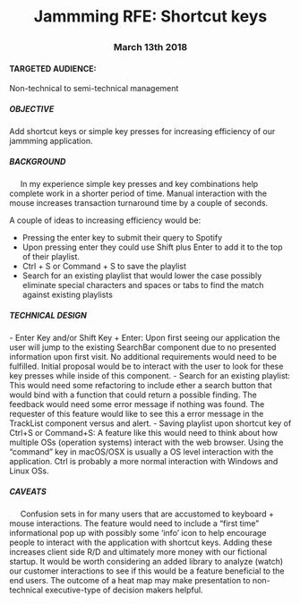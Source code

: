 <h1 align="center">Jammming RFE: Shortcut keys</p>
<h3 align="center">March 13th 2018</p>

<h4>TARGETED AUDIENCE:</h4> Non-technical to semi-technical management

<h5>OBJECTIVE</h5>
Add shortcut keys or simple key presses for increasing efficiency of our jammming application.

<h5>BACKGROUND</h5>
&nbsp;&nbsp;&nbsp;&nbsp; In my experience simple key presses and key combinations help complete work in a shorter period of time.  Manual interaction with the mouse increases transaction turnaround time by a couple of seconds.

A couple of ideas to increasing efficiency would be:
 - Pressing the enter key to submit their query to Spotify
 - Upon pressing enter they could use Shift plus Enter to add it to the top of their playlist.
 - Ctrl + S or Command + S to save the playlist
 - Search for an existing playlist that would lower the case possibly eliminate special characters and spaces or tabs to find the match against existing playlists

<h5>TECHNICAL DESIGN</h5>
 - Enter Key and/or Shift Key + Enter:  Upon first seeing our application the user will jump to the existing SearchBar component due to no presented information upon first visit.  No additional requirements would need to be fulfilled.  Initial proposal would be to interact with the user to look for these key presses while inside of this component.  
 - Search for an existing playlist:  This would need some refactoring to include ether a search button that would bind with a function that could return a possible finding.  The feedback would need some error message if nothing was found.  The requester of this feature would like to see this a error message in the TrackList component versus and alert.  
 - Saving playlist upon shortcut key of Ctrl+S or Command+S:  A feature like this would need to think about how multiple OSs (operation systems) interact with the web browser.  Using the “command” key in macOS/OSX is usually a OS level interaction with the application.   Ctrl is probably a more normal interaction with Windows and Linux OSs.

<h5>CAVEATS</h5>
&nbsp;&nbsp;&nbsp;&nbsp; Confusion sets in for many users that are accustomed to keyboard + mouse interactions.  The feature would need to include a “first time” informational pop up with possibly some ‘info’ icon to help encourage people to interact with the application with shortcut keys.  Adding these increases client side R/D and ultimately more money with our fictional startup.  It would be worth considering an added library to analyze (watch) our customer interactions to see if this would be a feature beneficial to the end users.  The outcome of a heat map may make presentation to non-technical executive-type of decision makers helpful.

